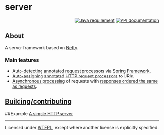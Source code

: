 # server
<p align="right">
<a href="https://docs.oracle.com/en/java/javase/14/"><img src="https://img.shields.io/badge/Java-14-blue.svg" alt="Java requirement"></a>
<a href="https://www.kovalenko.link/server/apidocs/"><img src="https://img.shields.io/badge/API_documentation-current-blue.svg" alt="API documentation"></a>
</p>

## About
A server framework based on [Netty](https://netty.io/).

### Main features
* [Auto-detecting](https://www.kovalenko.link/server/apidocs/stincmale.server/stincmale/server/reqres/spring/SpringRequestDispatcher.html)
  [annotated](https://www.kovalenko.link/server/apidocs/stincmale.server/stincmale/server/reqres/Processor.html)
  [request processors](https://www.kovalenko.link/server/apidocs/stincmale.server/stincmale/server/reqres/RequestProcessor.html)
  via [Spring Framework](https://spring.io/projects/spring-framework).
* [Auto-assigning](https://www.kovalenko.link/server/apidocs/stincmale.server/stincmale/server/netty4/tcp/http/SimpleHttpRequestDispatcherByUrl.html)
  [annotated](https://www.kovalenko.link/server/apidocs/stincmale.server/stincmale/server/reqres/Processor.html)
  [HTTP request processors](https://www.kovalenko.link/server/apidocs/stincmale.server/stincmale/server/netty4/tcp/http/HttpRequestProcessor.html) to URIs.
* [Asynchronous processing](https://www.kovalenko.link/server/apidocs/stincmale.server/stincmale/server/reqres/RequestProcessor.html#process(RQ))
  of requests
  with [responses ordered the same as requests](https://www.kovalenko.link/server/apidocs/stincmale.server/stincmale/server/netty4/tcp/MonoHandler.html).

## [Building/contributing](https://github.com/stIncMale/server/blob/master/contributing.md)

##Example
[A simple HTTP server](https://github.com/stIncMale/server/tree/master/src/test/java/stincmale/server/example)

---

Licensed under [WTFPL](http://www.wtfpl.net/), except where another license is explicitly specified.
